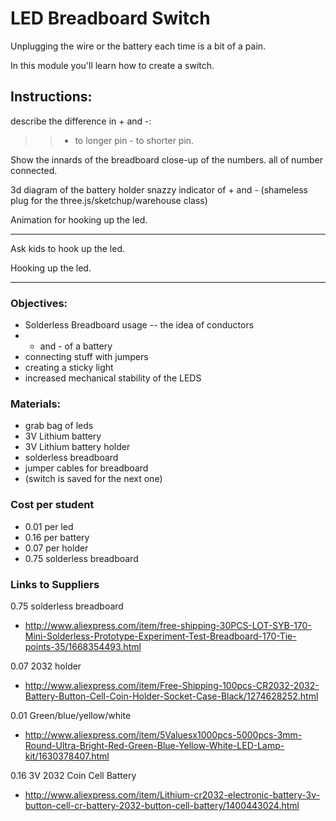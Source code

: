 LED Breadboard Switch
=========

Unplugging the wire or the battery each time is a bit of a pain.

In this module you'll learn how to create a switch.



## Instructions:

describe the difference in + and -: 

>> + to longer pin - to shorter pin.

Show the innards of the breadboard
close-up of the numbers.
all of number connected.

3d diagram of the battery holder
snazzy indicator of + and - (shameless plug for the three.js/sketchup/warehouse class)

Animation for hooking up the led.

--------

Ask kids to hook up the led.

Hooking up the led.

-----


### Objectives: 
* Solderless Breadboard usage -- the idea of conductors
* + and - of a battery
* connecting stuff with jumpers
* creating a sticky light
* increased mechanical stability of the LEDS



### Materials:
* grab bag of leds
* 3V Lithium battery
* 3V Lithium battery holder
* solderless breadboard
* jumper cables for breadboard
* (switch is saved for the next one)


### Cost per student
* 0.01 per led
* 0.16 per battery
* 0.07 per holder
* 0.75 solderless breadboard

### Links to Suppliers

0.75 solderless breadboard
* http://www.aliexpress.com/item/free-shipping-30PCS-LOT-SYB-170-Mini-Solderless-Prototype-Experiment-Test-Breadboard-170-Tie-points-35/1668354493.html

0.07 2032 holder
* http://www.aliexpress.com/item/Free-Shipping-100pcs-CR2032-2032-Battery-Button-Cell-Coin-Holder-Socket-Case-Black/1274628252.html

0.01 Green/blue/yellow/white

* http://www.aliexpress.com/item/5Valuesx1000pcs-5000pcs-3mm-Round-Ultra-Bright-Red-Green-Blue-Yellow-White-LED-Lamp-kit/1630378407.html


0.16 3V 2032 Coin Cell Battery

* http://www.aliexpress.com/item/Lithium-cr2032-electronic-battery-3v-button-cell-cr-battery-2032-button-cell-battery/1400443024.html
